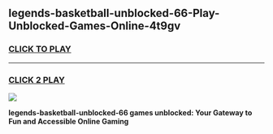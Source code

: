 
## legends-basketball-unblocked-66-Play-Unblocked-Games-Online-4t9gv
<h3>
<a href="https://premium76.site?title=legends-basketball-unblocked-66&ref=25A">CLICK TO PLAY</a></h3>
<hr>

<h3>
<a href="https://premium76.site?title=legends-basketball-unblocked-66&ref=25A">CLICK 2 PLAY</a>
  
</h3>

<a href="https://premium76.site?title=legends-basketball-unblocked-66&ref=25A"><img src="https://clearcache.store/games.png"></a>


**legends-basketball-unblocked-66 games unblocked: Your Gateway to Fun and Accessible Online Gaming**
